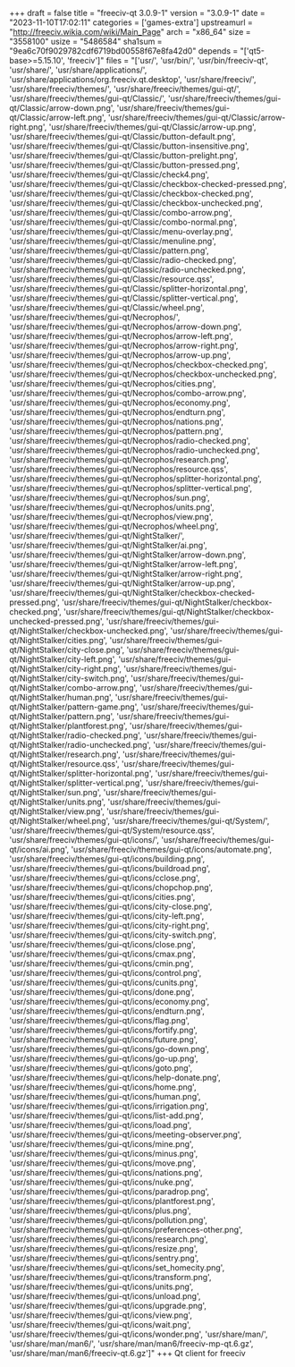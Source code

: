 +++
draft = false
title = "freeciv-qt 3.0.9-1"
version = "3.0.9-1"
date = "2023-11-10T17:02:11"
categories = ['games-extra']
upstreamurl = "http://freeciv.wikia.com/wiki/Main_Page"
arch = "x86_64"
size = "3558100"
usize = "5486584"
sha1sum = "9ea6c70f9029782cdf6719bd00558f67e8fa42d0"
depends = "['qt5-base>=5.15.10', 'freeciv']"
files = "['usr/', 'usr/bin/', 'usr/bin/freeciv-qt', 'usr/share/', 'usr/share/applications/', 'usr/share/applications/org.freeciv.qt.desktop', 'usr/share/freeciv/', 'usr/share/freeciv/themes/', 'usr/share/freeciv/themes/gui-qt/', 'usr/share/freeciv/themes/gui-qt/Classic/', 'usr/share/freeciv/themes/gui-qt/Classic/arrow-down.png', 'usr/share/freeciv/themes/gui-qt/Classic/arrow-left.png', 'usr/share/freeciv/themes/gui-qt/Classic/arrow-right.png', 'usr/share/freeciv/themes/gui-qt/Classic/arrow-up.png', 'usr/share/freeciv/themes/gui-qt/Classic/button-default.png', 'usr/share/freeciv/themes/gui-qt/Classic/button-insensitive.png', 'usr/share/freeciv/themes/gui-qt/Classic/button-prelight.png', 'usr/share/freeciv/themes/gui-qt/Classic/button-pressed.png', 'usr/share/freeciv/themes/gui-qt/Classic/check4.png', 'usr/share/freeciv/themes/gui-qt/Classic/checkbox-checked-pressed.png', 'usr/share/freeciv/themes/gui-qt/Classic/checkbox-checked.png', 'usr/share/freeciv/themes/gui-qt/Classic/checkbox-unchecked.png', 'usr/share/freeciv/themes/gui-qt/Classic/combo-arrow.png', 'usr/share/freeciv/themes/gui-qt/Classic/combo-normal.png', 'usr/share/freeciv/themes/gui-qt/Classic/menu-overlay.png', 'usr/share/freeciv/themes/gui-qt/Classic/menuline.png', 'usr/share/freeciv/themes/gui-qt/Classic/pattern.png', 'usr/share/freeciv/themes/gui-qt/Classic/radio-checked.png', 'usr/share/freeciv/themes/gui-qt/Classic/radio-unchecked.png', 'usr/share/freeciv/themes/gui-qt/Classic/resource.qss', 'usr/share/freeciv/themes/gui-qt/Classic/splitter-horizontal.png', 'usr/share/freeciv/themes/gui-qt/Classic/splitter-vertical.png', 'usr/share/freeciv/themes/gui-qt/Classic/wheel.png', 'usr/share/freeciv/themes/gui-qt/Necrophos/', 'usr/share/freeciv/themes/gui-qt/Necrophos/arrow-down.png', 'usr/share/freeciv/themes/gui-qt/Necrophos/arrow-left.png', 'usr/share/freeciv/themes/gui-qt/Necrophos/arrow-right.png', 'usr/share/freeciv/themes/gui-qt/Necrophos/arrow-up.png', 'usr/share/freeciv/themes/gui-qt/Necrophos/checkbox-checked.png', 'usr/share/freeciv/themes/gui-qt/Necrophos/checkbox-unchecked.png', 'usr/share/freeciv/themes/gui-qt/Necrophos/cities.png', 'usr/share/freeciv/themes/gui-qt/Necrophos/combo-arrow.png', 'usr/share/freeciv/themes/gui-qt/Necrophos/economy.png', 'usr/share/freeciv/themes/gui-qt/Necrophos/endturn.png', 'usr/share/freeciv/themes/gui-qt/Necrophos/nations.png', 'usr/share/freeciv/themes/gui-qt/Necrophos/pattern.png', 'usr/share/freeciv/themes/gui-qt/Necrophos/radio-checked.png', 'usr/share/freeciv/themes/gui-qt/Necrophos/radio-unchecked.png', 'usr/share/freeciv/themes/gui-qt/Necrophos/research.png', 'usr/share/freeciv/themes/gui-qt/Necrophos/resource.qss', 'usr/share/freeciv/themes/gui-qt/Necrophos/splitter-horizontal.png', 'usr/share/freeciv/themes/gui-qt/Necrophos/splitter-vertical.png', 'usr/share/freeciv/themes/gui-qt/Necrophos/sun.png', 'usr/share/freeciv/themes/gui-qt/Necrophos/units.png', 'usr/share/freeciv/themes/gui-qt/Necrophos/view.png', 'usr/share/freeciv/themes/gui-qt/Necrophos/wheel.png', 'usr/share/freeciv/themes/gui-qt/NightStalker/', 'usr/share/freeciv/themes/gui-qt/NightStalker/ai.png', 'usr/share/freeciv/themes/gui-qt/NightStalker/arrow-down.png', 'usr/share/freeciv/themes/gui-qt/NightStalker/arrow-left.png', 'usr/share/freeciv/themes/gui-qt/NightStalker/arrow-right.png', 'usr/share/freeciv/themes/gui-qt/NightStalker/arrow-up.png', 'usr/share/freeciv/themes/gui-qt/NightStalker/checkbox-checked-pressed.png', 'usr/share/freeciv/themes/gui-qt/NightStalker/checkbox-checked.png', 'usr/share/freeciv/themes/gui-qt/NightStalker/checkbox-unchecked-pressed.png', 'usr/share/freeciv/themes/gui-qt/NightStalker/checkbox-unchecked.png', 'usr/share/freeciv/themes/gui-qt/NightStalker/cities.png', 'usr/share/freeciv/themes/gui-qt/NightStalker/city-close.png', 'usr/share/freeciv/themes/gui-qt/NightStalker/city-left.png', 'usr/share/freeciv/themes/gui-qt/NightStalker/city-right.png', 'usr/share/freeciv/themes/gui-qt/NightStalker/city-switch.png', 'usr/share/freeciv/themes/gui-qt/NightStalker/combo-arrow.png', 'usr/share/freeciv/themes/gui-qt/NightStalker/human.png', 'usr/share/freeciv/themes/gui-qt/NightStalker/pattern-game.png', 'usr/share/freeciv/themes/gui-qt/NightStalker/pattern.png', 'usr/share/freeciv/themes/gui-qt/NightStalker/plantforest.png', 'usr/share/freeciv/themes/gui-qt/NightStalker/radio-checked.png', 'usr/share/freeciv/themes/gui-qt/NightStalker/radio-unchecked.png', 'usr/share/freeciv/themes/gui-qt/NightStalker/research.png', 'usr/share/freeciv/themes/gui-qt/NightStalker/resource.qss', 'usr/share/freeciv/themes/gui-qt/NightStalker/splitter-horizontal.png', 'usr/share/freeciv/themes/gui-qt/NightStalker/splitter-vertical.png', 'usr/share/freeciv/themes/gui-qt/NightStalker/sun.png', 'usr/share/freeciv/themes/gui-qt/NightStalker/units.png', 'usr/share/freeciv/themes/gui-qt/NightStalker/view.png', 'usr/share/freeciv/themes/gui-qt/NightStalker/wheel.png', 'usr/share/freeciv/themes/gui-qt/System/', 'usr/share/freeciv/themes/gui-qt/System/resource.qss', 'usr/share/freeciv/themes/gui-qt/icons/', 'usr/share/freeciv/themes/gui-qt/icons/ai.png', 'usr/share/freeciv/themes/gui-qt/icons/automate.png', 'usr/share/freeciv/themes/gui-qt/icons/building.png', 'usr/share/freeciv/themes/gui-qt/icons/buildroad.png', 'usr/share/freeciv/themes/gui-qt/icons/cclose.png', 'usr/share/freeciv/themes/gui-qt/icons/chopchop.png', 'usr/share/freeciv/themes/gui-qt/icons/cities.png', 'usr/share/freeciv/themes/gui-qt/icons/city-close.png', 'usr/share/freeciv/themes/gui-qt/icons/city-left.png', 'usr/share/freeciv/themes/gui-qt/icons/city-right.png', 'usr/share/freeciv/themes/gui-qt/icons/city-switch.png', 'usr/share/freeciv/themes/gui-qt/icons/close.png', 'usr/share/freeciv/themes/gui-qt/icons/cmax.png', 'usr/share/freeciv/themes/gui-qt/icons/cmin.png', 'usr/share/freeciv/themes/gui-qt/icons/control.png', 'usr/share/freeciv/themes/gui-qt/icons/cunits.png', 'usr/share/freeciv/themes/gui-qt/icons/done.png', 'usr/share/freeciv/themes/gui-qt/icons/economy.png', 'usr/share/freeciv/themes/gui-qt/icons/endturn.png', 'usr/share/freeciv/themes/gui-qt/icons/flag.png', 'usr/share/freeciv/themes/gui-qt/icons/fortify.png', 'usr/share/freeciv/themes/gui-qt/icons/future.png', 'usr/share/freeciv/themes/gui-qt/icons/go-down.png', 'usr/share/freeciv/themes/gui-qt/icons/go-up.png', 'usr/share/freeciv/themes/gui-qt/icons/goto.png', 'usr/share/freeciv/themes/gui-qt/icons/help-donate.png', 'usr/share/freeciv/themes/gui-qt/icons/home.png', 'usr/share/freeciv/themes/gui-qt/icons/human.png', 'usr/share/freeciv/themes/gui-qt/icons/irrigation.png', 'usr/share/freeciv/themes/gui-qt/icons/list-add.png', 'usr/share/freeciv/themes/gui-qt/icons/load.png', 'usr/share/freeciv/themes/gui-qt/icons/meeting-observer.png', 'usr/share/freeciv/themes/gui-qt/icons/mine.png', 'usr/share/freeciv/themes/gui-qt/icons/minus.png', 'usr/share/freeciv/themes/gui-qt/icons/move.png', 'usr/share/freeciv/themes/gui-qt/icons/nations.png', 'usr/share/freeciv/themes/gui-qt/icons/nuke.png', 'usr/share/freeciv/themes/gui-qt/icons/paradrop.png', 'usr/share/freeciv/themes/gui-qt/icons/plantforest.png', 'usr/share/freeciv/themes/gui-qt/icons/plus.png', 'usr/share/freeciv/themes/gui-qt/icons/pollution.png', 'usr/share/freeciv/themes/gui-qt/icons/preferences-other.png', 'usr/share/freeciv/themes/gui-qt/icons/research.png', 'usr/share/freeciv/themes/gui-qt/icons/resize.png', 'usr/share/freeciv/themes/gui-qt/icons/sentry.png', 'usr/share/freeciv/themes/gui-qt/icons/set_homecity.png', 'usr/share/freeciv/themes/gui-qt/icons/transform.png', 'usr/share/freeciv/themes/gui-qt/icons/units.png', 'usr/share/freeciv/themes/gui-qt/icons/unload.png', 'usr/share/freeciv/themes/gui-qt/icons/upgrade.png', 'usr/share/freeciv/themes/gui-qt/icons/view.png', 'usr/share/freeciv/themes/gui-qt/icons/wait.png', 'usr/share/freeciv/themes/gui-qt/icons/wonder.png', 'usr/share/man/', 'usr/share/man/man6/', 'usr/share/man/man6/freeciv-mp-qt.6.gz', 'usr/share/man/man6/freeciv-qt.6.gz']"
+++
Qt client for freeciv